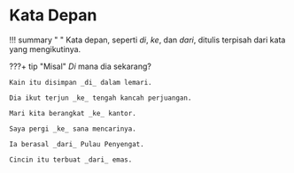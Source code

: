 # Kata Depan

!!! summary " "
    Kata depan, seperti _di_, _ke_, dan _dari_, ditulis terpisah dari kata yang mengikutinya.

???+ tip "Misal"
    _Di_ mana dia sekarang?

    Kain itu disimpan _di_ dalam lemari.

    Dia ikut terjun _ke_ tengah kancah perjuangan.

    Mari kita berangkat _ke_ kantor.

    Saya pergi _ke_ sana mencarinya.

    Ia berasal _dari_ Pulau Penyengat.

    Cincin itu terbuat _dari_ emas.


